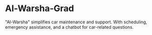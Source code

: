 # Al-Warsha-Grad
"Al-Warsha" simplifies car maintenance and support. With scheduling, emergency assistance, and a chatbot for car-related questions.

